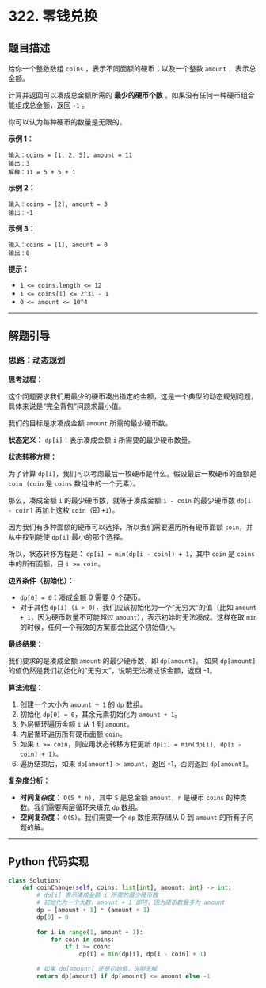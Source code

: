 # 322. 零钱兑换

## 题目描述

给你一个整数数组 `coins` ，表示不同面额的硬币；以及一个整数 `amount` ，表示总金额。

计算并返回可以凑成总金额所需的 **最少的硬币个数** 。如果没有任何一种硬币组合能组成总金额，返回 `-1` 。

你可以认为每种硬币的数量是无限的。

**示例 1：**

```
输入：coins = [1, 2, 5], amount = 11
输出：3
解释：11 = 5 + 5 + 1
```

**示例 2：**

```
输入：coins = [2], amount = 3
输出：-1
```

**示例 3：**

```
输入：coins = [1], amount = 0
输出：0
```

**提示：**

*   `1 <= coins.length <= 12`
*   `1 <= coins[i] <= 2^31 - 1`
*   `0 <= amount <= 10^4`

---

## 解题引导

### 思路：动态规划

**思考过程：**

这个问题要求我们用最少的硬币凑出指定的金额，这是一个典型的动态规划问题，具体来说是“完全背包”问题求最小值。

我们的目标是求凑成金额 `amount` 所需的最少硬币数。

**状态定义：**
`dp[i]`：表示凑成金额 `i` 所需要的最少硬币数量。

**状态转移方程：**

为了计算 `dp[i]`，我们可以考虑最后一枚硬币是什么。假设最后一枚硬币的面额是 `coin`（`coin` 是 `coins` 数组中的一个元素）。

那么，凑成金额 `i` 的最少硬币数，就等于凑成金额 `i - coin` 的最少硬币数 `dp[i - coin]` 再加上这枚 `coin`（即 `+1`）。

因为我们有多种面额的硬币可以选择，所以我们需要遍历所有硬币面额 `coin`，并从中找到能使 `dp[i]` 最小的那个选择。

所以，状态转移方程是：
`dp[i] = min(dp[i - coin]) + 1`，其中 `coin` 是 `coins` 中的所有面额，且 `i >= coin`。

**边界条件（初始化）：**

*   `dp[0] = 0`：凑成金额 0 需要 0 个硬币。
*   对于其他 `dp[i]`（`i > 0`），我们应该初始化为一个“无穷大”的值（比如 `amount + 1`，因为硬币数量不可能超过 `amount`），表示初始时无法凑成。这样在取 `min` 的时候，任何一个有效的方案都会比这个初始值小。

**最终结果：**

我们要求的是凑成金额 `amount` 的最少硬币数，即 `dp[amount]`。
如果 `dp[amount]` 的值仍然是我们初始化的“无穷大”，说明无法凑成该金额，返回 -1。

**算法流程：**

1.  创建一个大小为 `amount + 1` 的 `dp` 数组。
2.  初始化 `dp[0] = 0`，其余元素初始化为 `amount + 1`。
3.  外层循环遍历金额 `i` 从 1 到 `amount`。
4.  内层循环遍历所有硬币面额 `coin`。
5.  如果 `i >= coin`，则应用状态转移方程更新 `dp[i] = min(dp[i], dp[i - coin] + 1)`。
6.  遍历结束后，如果 `dp[amount] > amount`，返回 -1，否则返回 `dp[amount]`。

**复杂度分析：**

*   **时间复杂度：** `O(S * n)`，其中 `S` 是总金额 `amount`，`n` 是硬币 `coins` 的种类数。我们需要两层循环来填充 `dp` 数组。
*   **空间复杂度：** `O(S)`。我们需要一个 `dp` 数组来存储从 0 到 `amount` 的所有子问题的解。

---

## Python 代码实现

```python
class Solution:
    def coinChange(self, coins: list[int], amount: int) -> int:
        # dp[i] 表示凑成金额 i 所需的最少硬币数
        # 初始化为一个大数，amount + 1 即可，因为硬币数最多为 amount
        dp = [amount + 1] * (amount + 1)
        dp[0] = 0
        
        for i in range(1, amount + 1):
            for coin in coins:
                if i >= coin:
                    dp[i] = min(dp[i], dp[i - coin] + 1)
                    
        # 如果 dp[amount] 还是初始值，说明无解
        return dp[amount] if dp[amount] <= amount else -1

```